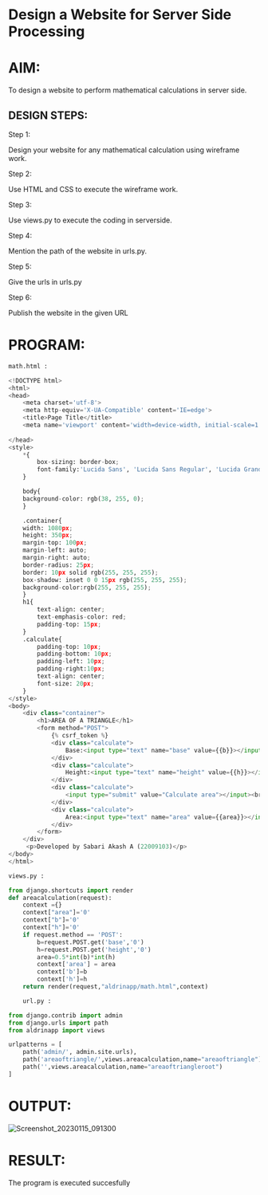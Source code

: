 # Design a Website for Server Side Processing

# AIM:

To design a website to perform mathematical calculations in server side.

## DESIGN STEPS:
Step 1:

Design your website for any mathematical calculation using wireframe work.

Step 2:

Use HTML and CSS to execute the wireframe work.

Step 3:

Use views.py to execute the coding in serverside.

Step 4:

Mention the path of the website in urls.py.

Step 5:

Give the urls in urls.py

Step 6:

Publish the website in the given URL



# PROGRAM:
```py
math.html :

<!DOCTYPE html>
<html>
<head>
    <meta charset='utf-8'>
    <meta http-equiv='X-UA-Compatible' content='IE=edge'>
    <title>Page Title</title>
    <meta name='viewport' content='width=device-width, initial-scale=1'>
    
</head>
<style>
    *{
        box-sizing: border-box;
        font-family:'Lucida Sans', 'Lucida Sans Regular', 'Lucida Grande', 'Lucida Sans Unicode', Geneva, Verdana, sans-serif
    }

    body{
    background-color: rgb(38, 255, 0);
    }

    .container{
    width: 1080px;
    height: 350px;
    margin-top: 100px;
    margin-left: auto;
    margin-right: auto;
    border-radius: 25px;
    border: 10px solid rgb(255, 255, 255);
    box-shadow: inset 0 0 15px rgb(255, 255, 255);
    background-color:rgb(255, 255, 255);
    }
    h1{
        text-align: center;
        text-emphasis-color: red;
        padding-top: 15px;
    }
    .calculate{
        padding-top: 10px;
        padding-bottom: 10px;
        padding-left: 10px;
        padding-right:10px;
        text-align: center;
        font-size: 20px;
    }
</style>
<body>
    <div class="container">
        <h1>AREA OF A TRIANGLE</h1>
        <form method="POST">
            {% csrf_token %}
            <div class="calculate"> 
                Base:<input type="text" name="base" value={{b}}></input><br/>
            </div>
            <div class="calculate">
                Height:<input type="text" name="height" value={{h}}></input><br/>
            </div>
            <div class="calculate">
                <input type="submit" value="Calculate area"></input><br/>
            </div>
            <div class="calculate">
                Area:<input type="text" name="area" value={{area}}></input>
            </div>
        </form>
    </div>
     <p>Developed by Sabari Akash A (22009103)</p>
</body>
</html>

views.py :

from django.shortcuts import render
def areacalculation(request): 
    context ={} 
    context["area"]='0' 
    context["b"]='0' 
    context["h"]='0' 
    if request.method == 'POST':
        b=request.POST.get('base','0')
        h=request.POST.get('height','0')
        area=0.5*int(b)*int(h)
        context['area'] = area
        context['b']=b
        context['h']=h
    return render(request,"aldrinapp/math.html",context)

    url.py :

from django.contrib import admin
from django.urls import path
from aldrinapp import views

urlpatterns = [
    path('admin/', admin.site.urls),
    path('areaoftriangle/',views.areacalculation,name="areaoftriangle"),
    path('',views.areacalculation,name="areaoftriangleroot")
]


```
# OUTPUT:
![Screenshot_20230115_091300](https://user-images.githubusercontent.com/119390227/213644130-37ceed96-64af-456d-b2dd-864edf673a9f.png)


# RESULT:

The program is executed succesfully
